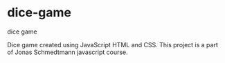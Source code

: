 # dice-game
dice game

Dice game created using JavaScript HTML and CSS.
This project is a part of Jonas Schmedtmann javascript course.
